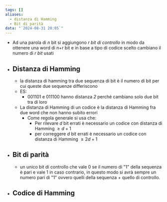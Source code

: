 ```yaml
---
tags: []
aliases:
  - distanza di Hamming
  - Bit di parità
data: "`2024-08-31 20:05`"
---
```

- Ad una parola di _n_ bit si aggiungono _r bit di controllo_ in modo da ottenere una word di n+r bit e in base a tipo di codice scelto cambiano il numero di _r bit_ usati
- ## Distanza di Hamming
	- la distanza di hamming tra due sequenza di bit è il numero di bit per cui queste due sequenze differiscono
	- ES:
		- 001101 e 011100 hanno distanza _2_ perché cambiano solo due bit tra di loro
	- La distanza di Hamming di un codice è la distanza di Hamming fra due word che non hanno subito errori 
		- Come regola generale si usa che:
			- Per rilevare _d_ bit errati è necessario un codice con distanza di Hamming $\geq d+1$ 
			- per correggere _d_ bit errati è necessario un codice  con distanza di Hamming $\geq 2d+1$ 
- ## Bit di parità
	- un unico bit di controllo che vale 0 se il numero di "1" della sequenza è pari e vale 1 in caso contrario, in questo modo si avrà sempre un numero pari di "1" ovvero quelli della sequenza + quello di controllo.
- ## Codice di Hamming 